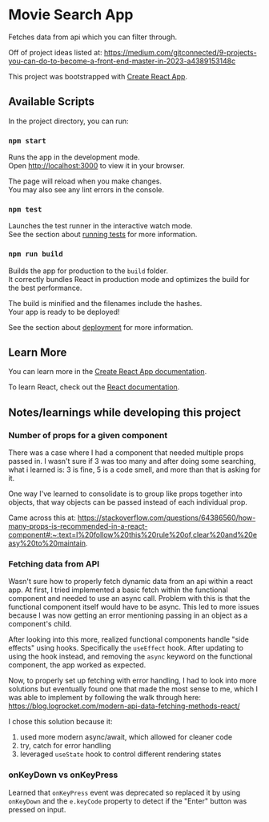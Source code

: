 # Movie Search App

Fetches data from api which you can filter through.

Off of project ideas listed at: https://medium.com/gitconnected/9-projects-you-can-do-to-become-a-front-end-master-in-2023-a4389153148c

This project was bootstrapped with [Create React App](https://github.com/facebook/create-react-app).

## Available Scripts

In the project directory, you can run:

### `npm start`

Runs the app in the development mode.\
Open [http://localhost:3000](http://localhost:3000) to view it in your browser.

The page will reload when you make changes.\
You may also see any lint errors in the console.

### `npm test`

Launches the test runner in the interactive watch mode.\
See the section about [running tests](https://facebook.github.io/create-react-app/docs/running-tests) for more information.

### `npm run build`

Builds the app for production to the `build` folder.\
It correctly bundles React in production mode and optimizes the build for the best performance.

The build is minified and the filenames include the hashes.\
Your app is ready to be deployed!

See the section about [deployment](https://facebook.github.io/create-react-app/docs/deployment) for more information.

## Learn More

You can learn more in the [Create React App documentation](https://facebook.github.io/create-react-app/docs/getting-started).

To learn React, check out the [React documentation](https://reactjs.org/).


## Notes/learnings while developing this project

### Number of props for a given component

There was a case where I had a component that needed multiple props passed in. I wasn't sure if 3 was too many and after doing some searching, what i learned is: 3 is fine, 5 is a code smell, and more than that is asking for it.

One way I've learned to consolidate is to group like props together into objects, that way objects can be passed instead of each individual prop.

Came across this at: https://stackoverflow.com/questions/64386560/how-many-props-is-recommended-in-a-react-component#:~:text=I%20follow%20this%20rule%20of,clear%20and%20easy%20to%20maintain.

### Fetching data from API

Wasn't sure how to properly fetch dynamic data from an api within a react app. At first, I tried implemented a basic fetch within the functional component and needed to use an async call. Problem with this is that the functional component itself would have to be async. This led to more issues because I was now getting an error mentioning passing in an object as a component's child.

After looking into this more, realized functional components handle "side effects" using hooks. Specifically the `useEffect` hook. After updating to using the hook instead, and removing the `async` keyword on the functional component, the app worked as expected.

Now, to properly set up fetching with error handling, I had to look into more solutions but eventually found one that made the most sense to me, which I was able to implement by following the walk through here: https://blog.logrocket.com/modern-api-data-fetching-methods-react/

I chose this solution because it:

1. used more modern async/await, which allowed for cleaner code
2. try, catch for error handling
3. leveraged `useState` hook to control different rendering states

### onKeyDown vs onKeyPress

Learned that `onKeyPress` event was deprecated so replaced it by using `onKeyDown` and the `e.keyCode` property to detect if the "Enter" button was pressed on input.